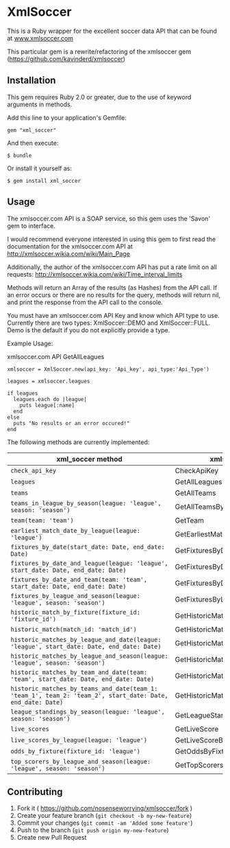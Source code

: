 
# XmlSoccer

This is a Ruby wrapper for the excellent soccer data API that can be found at www.xmlsoccer.com

This particular gem is a rewrite/refactoring of the xmlsoccer gem (https://github.com/kavinderd/xmlsoccer)

## Installation

This gem requires Ruby 2.0 or greater, due to the use of keyword arguments in methods.

Add this line to your application's Gemfile:

    gem "xml_soccer"

And then execute:

    $ bundle

Or install it yourself as:

    $ gem install xml_soccer

## Usage

The xmlsoccer.com API is a SOAP service, so this gem uses the 'Savon' gem to interface.

I would recommend everyone interested in using this gem to first read the documentation for the xmlsoccer.com API at http://xmlsoccer.wikia.com/wiki/Main_Page

Additionally, the author of the xmlsoccer.com API has put a rate limit on all requests: http://xmlsoccer.wikia.com/wiki/Time_interval_limits

Methods will return an Array of the results (as Hashes) from the API call.  If an error occurs or there are no results for the query, methods will return nil, and print the response from the API call to the console.

You must have an xmlsoccer.com API Key and know which API type to use.  Currently there are two types: XmlSoccer::DEMO and XmlSoccer::FULL.
Demo is the default if you do not explicitly provide a type.

Example Usage:

xmlsoccer.com API GetAllLeagues

```
xmlsoccer = XmlSoccer.new(api_key: 'Api_key', api_type:'Api_Type')

leagues = xmlsoccer.leagues

if leagues
  leagues.each do |league|
    puts league[:name]
  end
else
  puts "No results or an error occured!"
end
```

The following methods are currently implemented:

xml_soccer method | xmlsoccer.com API call
--- | ---
`check_api_key` | CheckApiKey
`leagues` | GetAllLeagues
`teams` | GetAllTeams
`teams_in_league_by_season(league: 'league', season: 'season')` | GetAllTeamsByLeagueAndSeason
`team(team: 'team')` | GetTeam
`earliest_match_date_by_league(league: 'league')` | GetEarliestMatchDatePerLeague
`fixtures_by_date(start_date: Date, end_date: Date)` | GetFixturesByDateInterval
`fixtures_by_date_and_league(league: 'league', start_date: Date, end_date: Date)` | GetFixturesByDateIntervalAndLeague
`fixtures_by_date_and_team(team: 'team', start_date: Date, end_date: Date)` | GetFixturesByDateIntervalAndTeam
`fixtures_by_league_and_season(league: 'league', season: 'season')` | GetFixturesByLeagueAndSeason
`historic_match_by_fixture(fixture_id: 'fixture_id')` | GetHistoricMatchesByFixtureMatchID
`historic_match(match_id: 'match_id')` | GetHistoricMatchesByID
`historic_matches_by_league_and_date(league: 'league', start_date: Date, end_date: Date)` | GetHistoricMatchesByLeagueAndDateInterval
`historic_matches_by_league_and_season(league: 'league', season: 'season')` | GetHistoricMatchesByLeagueAndSeason
`historic_matches_by_team_and_date(team: 'team', start_date: Date, end_date: Date)` | GetHistoricMatchesByTeamAndDateInterval
`historic_matches_by_teams_and_date(team_1: 'team_1', team_2: 'team_2', start_date: Date, end_date: Date)` | GetHistoricMatchesByTeamsAndDateInterval
`league_standings_by_season(league: 'league', season: 'season')` | GetLeagueStandingsBySeason
`live_scores` | GetLiveScore
`live_scores_by_league(league: 'league')` | GetLiveScoreByLeague
`odds_by_fixture(fixture_id: 'league')` | GetOddsByFixtureMatchId
`top_scorers_by_league_and_season(league: 'league', season: 'season')` | GetTopScorersByLeagueAndSeason

## Contributing

1. Fork it ( https://github.com/nosenseworrying/xmlsoccer/fork )
2. Create your feature branch (`git checkout -b my-new-feature`)
3. Commit your changes (`git commit -am 'Added some feature'`)
4. Push to the branch (`git push origin my-new-feature`)
5. Create new Pull Request
